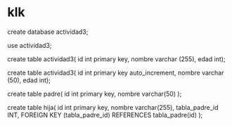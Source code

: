 # klk
create database actividad3;

use actividad3;

create table actividad3(
id int primary key, 
nombre varchar (255),
edad int);

create table actividad3(
id int primary key auto_increment,
nombre varchar (50),
edad int);

create table padre(
id  int primary key,
nombre varchar(50)
);

create table hija(
id int primary key,
nombre varchar(255),
tabla_padre_id INT,
 FOREIGN KEY (tabla_padre_id) REFERENCES tabla_padre(id)
);

